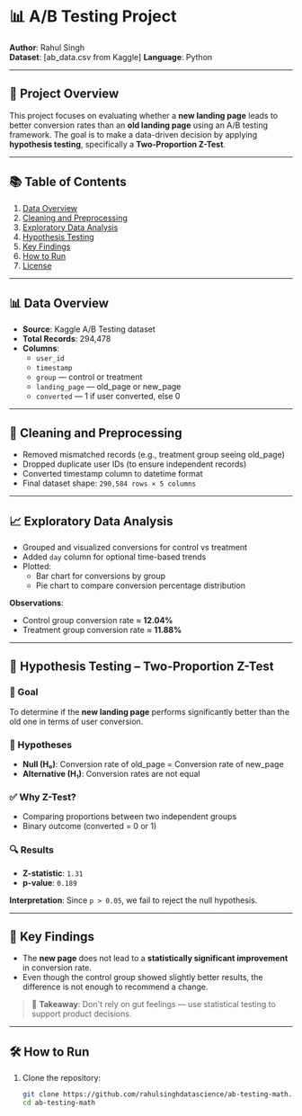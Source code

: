 # 📊 A/B Testing Project

**Author**: Rahul Singh  
**Dataset**: [ab_data.csv from Kaggle]
**Language**: Python

---

## 📁 Project Overview

This project focuses on evaluating whether a **new landing page** leads to better conversion rates than an **old landing page** using an A/B testing framework. The goal is to make a data-driven decision by applying **hypothesis testing**, specifically a **Two-Proportion Z-Test**.

---

## 📚 Table of Contents

1. [Data Overview](#data-overview)
2. [Cleaning and Preprocessing](#cleaning-and-preprocessing)
3. [Exploratory Data Analysis](#exploratory-data-analysis)
4. [Hypothesis Testing](#hypothesis-testing)
5. [Key Findings](#key-findings)
6. [How to Run](#how-to-run)
7. [License](#license)

---

## 📊 Data Overview

- **Source**: Kaggle A/B Testing dataset
- **Total Records**: 294,478
- **Columns**:
  - `user_id`
  - `timestamp`
  - `group` — control or treatment
  - `landing_page` — old_page or new_page
  - `converted` — 1 if user converted, else 0

---

## 🧹 Cleaning and Preprocessing

- Removed mismatched records (e.g., treatment group seeing old_page)
- Dropped duplicate user IDs (to ensure independent records)
- Converted timestamp column to datetime format
- Final dataset shape: `290,584 rows × 5 columns`

---

## 📈 Exploratory Data Analysis

- Grouped and visualized conversions for control vs treatment
- Added `day` column for optional time-based trends
- Plotted:
  - Bar chart for conversions by group
  - Pie chart to compare conversion percentage distribution

**Observations**:
- Control group conversion rate ≈ **12.04%**
- Treatment group conversion rate ≈ **11.88%**

---

## 🧪 Hypothesis Testing – Two-Proportion Z-Test

### 🎯 Goal

To determine if the **new landing page** performs significantly better than the old one in terms of user conversion.

### 🧾 Hypotheses

- **Null (H₀)**: Conversion rate of old_page = Conversion rate of new_page
- **Alternative (H₁)**: Conversion rates are not equal

### ✅ Why Z-Test?

- Comparing proportions between two independent groups
- Binary outcome (converted = 0 or 1)

### 🔍 Results

- **Z-statistic**: `1.31`
- **p-value**: `0.189`

**Interpretation**: Since `p > 0.05`, we fail to reject the null hypothesis.

---

## 📌 Key Findings

- The **new page** does not lead to a **statistically significant improvement** in conversion rate.
- Even though the control group showed slightly better results, the difference is not enough to recommend a change.

> 📢 **Takeaway**: Don't rely on gut feelings — use statistical testing to support product decisions.

---

## 🛠️ How to Run

1. Clone the repository:
   ```bash
   git clone https://github.com/rahulsinghdatascience/ab-testing-math.git
   cd ab-testing-math
